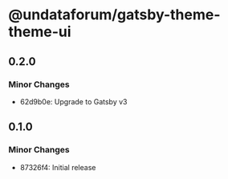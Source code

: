 # @undataforum/gatsby-theme-theme-ui

## 0.2.0

### Minor Changes

- 62d9b0e: Upgrade to Gatsby v3

## 0.1.0

### Minor Changes

- 87326f4: Initial release
